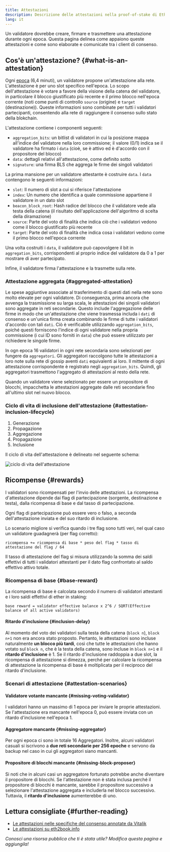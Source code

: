 ```yaml
---
title: Attestazioni
description: Descrizione delle attestazioni nella proof-of-stake di Ethereum.
lang: it
---
```


Un validatore dovrebbe creare, firmare e trasmettere una attestazione durante ogni epoca. Questa pagina delinea come appaiono queste attestazioni e come sono elaborate e comunicate tra i client di consenso.

## Cos'è un'attestazione? {#what-is-an-attestation}

Ogni [epoca](/glossary/#epoch) (6,4 minuti), un validatore propone un'attestazione alla rete. L'attestazione è per uno slot specifico nell'epoca. Lo scopo dell'attestazione è votare a favore della visione della catena del validatore, in particolare il blocco giustificato più recente e il primo blocco nell'epoca corrente (noti come punti di controllo `source` (origine) e `target` (destinazione)). Queste informazioni sono combinate per tutti i validatori partecipanti, consentendo alla rete di raggiungere il consenso sullo stato della blokchain.

L'attestazione contiene i componenti seguenti:

- `aggregation_bits`: un bitlist di validatori in cui la posizione mappa all'indice del validatore nella loro commissione; il valore (0/1) indica se il validatore ha firmato i `data` (cioè, se è attivo ed è d'accordo con il propositore del blocco)
- `data`: dettagli relativi all'attestazione, come definito sotto
- `signature`: una firma BLS che aggrega le firme dei singoli validatori

La prima mansione per un validatore attestante è costruire `data`. I `data` contengono le seguenti informazioni:

- `slot`: Il numero di slot a cui si riferisce l'attestazione
- `index`: Un numero che identifica a quale commissione appartiene il validatore in un dato slot
- `beacon_block_root`: Hash radice del blocco che il validatore vede alla testa della catena (il risultato dell'applicazione dell'algoritmo di scelta della diramazione)
- `source`: Parte del voto di finalità che indica ciò che i validatori vedono come il blocco giustificato più recente
- `target`: Parte del voto di finalità che indica cosa i validatori vedono come il primo blocco nell'epoca corrente

Una volta costruiti i `data`, il validatore può capovolgere il bit in `aggregation_bits`, corrispondenti al proprio indice del validatore da 0 a 1 per mostrare di aver partecipato.

Infine, il validatore firma l'attestazione e la trasmette sulla rete.

### Attestazione aggregata {#aggregated-attestation}

Le spese aggiuntive associate al trasferimento di questi dati nella rete sono molto elevate per ogni validatore. Di conseguenza, prima ancora che avvenga la trasmissione su larga scala, le attestazioni dei singoli validatori sono aggregate in reti secondarie. Questo include l'aggregazione delle firme in modo che un'attestazione che viene trasmessa includa i `dati` di consenso e un'unica firma creata combinando le firme di tutte i validatori d'accordo con tali `dati`. Ciò è verificabile utilizzando `aggregation_bits`, poiché questi forniscono l'indice di ogni validatore nella propria commissione (i cui ID sono forniti in `data`) che può essere utilizzato per richiedere le singole firme.

In ogn epoca 16 validatori in ogni rete secondaria sono selezionati per fungere da `aggregatori`. Gli aggregatori raccolgono tutte le attestazioni a loro note sulla rete di gossip aventi `dati` equivalenti ai loro. Il mittente di ogni attestazione corrispondente è registrato negli `aggregation_bits`. Quindi, gli aggregatori trasmettono l'aggregato di attestazioni al resto della rete.

Quando un validatore viene selezionato per essere un propositore di blocchi, impacchetta le attestazioni aggregate dalle reti secondarie fino all'ultimo slot nel nuovo blocco.

### Ciclo di vita di inclusione dell'attestazione {#attestation-inclusion-lifecycle}

1. Generazione
2. Propagazione
3. Aggregazione
4. Propagazione
5. Inclusione

Il ciclo di vita dell'attestazione è delineato nel seguente schema:

![ciclo di vita dell'attestazione](./attestation_schematic.png)

## Ricompense {#rewards}

I validatori sono ricompensati per l'invio delle attestazioni. La ricompensa d'attestazione dipende dai flag di partecipazione (sorgente, destinazione e testa), dalla ricompensa di base e dal tasso di partecipazione.

Ogni flag di partecipazione può essere vero o falso, a seconda dell'attestazione inviata e del suo ritardo di inclusione.

Lo scenario migliore si verifica quando i tre flag sono tutti veri, nel qual caso un validatore guadagnerà (per flag corretto):

`ricompensa += ricompensa di base * peso del flag * tasso di attestazione del flag / 64`

Il tasso di attestazione del flag si misura utilizzando la somma dei saldi effettivi di tutti i validatori attestanti per il dato flag confrontato al saldo effettivo attivo totale.

### Ricompensa di base {#base-reward}

La ricompensa di base è calcolata secondo il numero di validatori attestanti e i loro saldi effettivi di ether in staking:

`base reward = validator effective balance x 2^6 / SQRT(Effective balance of all active validators)`

#### Ritardo d'inclusione {#inclusion-delay}

Al momento del voto dei validatori sulla testa della catena (`block n`), `block n+1` non era ancora stato proposto. Pertanto, le attestazioni sono incluse naturalmente **un blocco più tardi**, così che tutte le attestazioni che hanno votato sul `block n`, che è la testa della catena, sono incluse in `block n+1` e il **ritardo d'inclusione** è 1. Se il ritardo d'inclusione raddoppia a due slot, la ricompensa di attestazione si dimezza, perché per calcolare la ricompensa di attestazione la ricompensa di base è moltiplicata per il reciproco del ritardo d'inclusione.

### Scenari di attestazione {#attestation-scenarios}

#### Validatore votante mancante {#missing-voting-validator}

I validatori hanno un massimo di 1 epoca per inviare le proprie attestazioni. Se l'attestazione era mancante nell'epoca 0, può essere inviata con un ritardo d'inclusione nell'epoca 1.

#### Aggregatore mancante {#missing-aggregator}

Per ogni epoca ci sono in totale 16 Aggregatori. Inoltre, alcuni validatori casuali si iscrivono a **due reti secondarie per 256 epoche** e servono da backup nel caso in cui gli aggregatori siano mancanti.

#### Propositore di blocchi mancante {#missing-block-proposer}

Si noti che in alcuni casi un aggregatore fortunato potrebbe anche diventare il propositore di blocchi. Se l'attestazione non è stata inclusa perché il propositore di blocchi è mancante, sarebbe il propositore successivo a selezionare l'attestazione aggregata e includerla nel blocco successivo. Tuttavia, il **ritardo d'inclusione** aumenterebbe di uno.

## Lettura consigliate {#further-reading}

- [Le attestazioni nelle specifiche del consenso annotate da Vitalik](https://github.com/ethereum/annotated-spec/blob/master/phase0/beacon-chain.md#attestationdata)
- [Le attestazioni su eth2book.info](https://eth2book.info/capella/part3/containers/dependencies/#attestationdata)

_Conosci una risorsa pubblica che ti è stata utile? Modifica questa pagina e aggiungila!_
